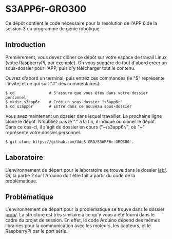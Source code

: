 # S3APP6r-GRO300

Ce dépôt contient le code nécessaire pour la résolution de l'APP 6 de la session 3 du programme de génie robotique.

## Introduction

Premièrement, vous devez clôner ce dépôt sur votre espace de travail Linux (votre RaspberryPi, par exemple).
On vous suggère de tout d'abord créer un sous-dossier pour l'APP, puis d'y télécharger tout le contenu.

Ouvrez d'abord un terminal, puis entrez ces commandes (le "$" représente l'invite, et ce qui suit "#" des commentaires):

```
$ cd               # S'assure que vous êtes dans votre dossier personnel
$ mkdir s3app6r    # Créé un sous-dossier "s3app6r"
$ cd s3app6r       # Entre dans ce nouveau sous-dossier
```

Vous avez maintenant un dossier dans lequel travailler.
La prochaine ligne clône le dépôt.
N'oubliez pas le "." à la fin, il indique où clôner le dépôt.
Dans ce cas-ci, il s'agit du dossier en cours ("\~/s3app6r/", où "\~" représente votre dossier personnel.

```
$ git clone https://github.com/UdeS-GRO/S3APP6r-GRO300 .
```

## Laboratoire 

L'environnement de départ pour le laboratoire se trouve dans le dossier [lab/](lab/).
Or, la partie 2 sur l'Arduino doit être fait à partir du code de la
problématique.

## Problématique

L'environnement de départ pour la problématique se trouve dans le dossier [prob/](prob/).
La structure est très similaire à ce qu'y vous a été fourni dans le cadre du
projet de session.
En effet, le code Arduino dépend des mêmes librairies pour la communication avec
les moteurs, les capteurs, et le RaspberryPi par le port série.

